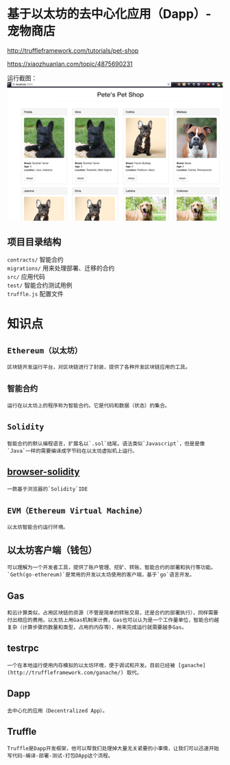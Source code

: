 # 基于以太坊的去中心化应用（Dapp）- 宠物商店

http://truffleframework.com/tutorials/pet-shop

https://xiaozhuanlan.com/topic/4875690231

运行截图：
![](./imgs/pet-shop-main.jpeg)

## 项目目录结构

`contracts/` 智能合约     
`migrations/` 用来处理部署、迁移的合约  
`src/` 应用代码  
`test/` 智能合约测试用例  
`truffle.js` 配置文件

# 知识点
## `Ethereum（以太坊）`
    区块链开发运行平台，对区块链进行了封装，提供了各种开发区块链应用的工具。
##  `智能合约` 
    运行在以太坊上的程序称为智能合约。它是代码和数据（状态）的集合。 
##  `Solidity`
    智能合约的默认编程语言，扩展名以`.sol`结尾。语法类似`Javascript`，但是是像`Java`一样的需要编译成字节码在以太坊虚拟机上运行。
## [browser-solidity](https://ethereum.github.io/browser-solidity) 
    一款基于浏览器的`Solidity`IDE
## `EVM（Ethereum Virtual Machine）`
    以太坊智能合约运行环境。

## 以太坊客户端（钱包）
    可以理解为一个开发者工具，提供了账户管理、挖矿、转账、智能合约的部署和执行等功能。    
    `Geth(go-ethereum)`是常用的开发以太坊使用的客户端，基于`go`语言开发。

## Gas
    和云计算类似，占用区块链的资源（不管是简单的转账交易，还是合约的部署执行），同样需要付出相应的费用。以太坊上用Gas机制来计费，Gas也可以认为是一个工作量单位，智能合约越复杂（计算步骤的数量和类型，占用的内存等），用来完成运行就需要越多Gas。

## testrpc
    一个在本地运行使用内存模拟的以太坊环境，便于调试和开发。目前已经被 [ganache](http://truffleframework.com/ganache/) 取代。

## Dapp
    去中心化的应用（Decentralized App）。

## Truffle 
    Truffle是Dapp开发框架，他可以帮我们处理掉大量无关紧要的小事情，让我们可以迅速开始写代码-编译-部署-测试-打包DApp这个流程。
